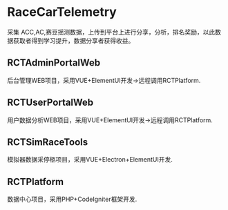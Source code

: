 # RaceCarTelemetry
采集 ACC,AC,赛豆摇测数据，上传到平台上进行分享，分析，排名奖励，以此数据获取者得到学习提升，数据分享者获得收益。


## RCTAdminPortalWeb 
后台管理WEB项目，采用VUE+ElementUI开发->远程调用RCTPlatform.
## RCTUserPortalWeb  
用户数据分析WEB项目，采用VUE+ElementUI开发->远程调用RCTPlatform.
## RCTSimRaceTools	  
模拟器数据采停柩项目，采用VUE+Electron+ElementUI开发.
## RCTPlatform  
数据中心项目，采用PHP+CodeIgniter框架开发.